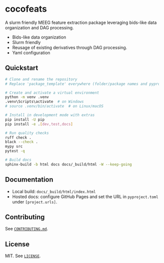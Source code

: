 # cocofeats

A slurm friendly MEEG feature extraction package leveraging bids-like data organization and DAG processing.

- Bids-like data organization
- Slurm friendly
- Reusage of existing derivatives through DAG processing.
- Yaml configuration

## Quickstart

```bash
# Clone and rename the repository
# Replace 'package_template' everywhere (folder/package names and pyproject)

# Create and activate a virtual environment
python -m venv .venv
.venv\Scripts\activate  # on Windows
# source .venv/bin/activate  # on Linux/macOS

# Install in development mode with extras
pip install -U pip
pip install -e .[dev,test,docs]

# Run quality checks
ruff check .
black --check .
mypy src
pytest -q

# Build docs
sphinx-build -b html docs docs/_build/html -W --keep-going
```

## Documentation

- Local build: `docs/_build/html/index.html`
- Hosted docs: configure GitHub Pages and set the URL in `pyproject.toml` under `[project.urls]`.

## Contributing

See [`CONTRIBUTING.md`](CONTRIBUTING.md).

## License

MIT. See [`LICENSE`](LICENSE).
